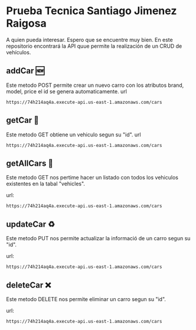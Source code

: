# Prueba Tecnica Santiago Jimenez Raigosa

A quien pueda interesar.
Espero que se encuentre muy bien. En este repositorio encontrará la API quue permite la realización de un CRUD de vehículos.

## addCar 🆕

Este metodo POST permite crear un nuevo carro con los atributos brand, model, price el id se genera automaticamente.
url
```
https://74h214aq4a.execute-api.us-east-1.amazonaws.com/cars
```

## getCar 📄

Este metodo GET obtiene un vehiculo segun su "id".
url
```
https://74h214aq4a.execute-api.us-east-1.amazonaws.com/cars
```

## getAllCars 📃

Este metodo GET nos pertime hacer un listado con todos los vehiculos existentes en la tabal "vehicles".

url:
```
https://74h214aq4a.execute-api.us-east-1.amazonaws.com/cars
```

## updateCar ♻

Este metodo PUT nos permite actualizar la informació de un carro segun su "id".

url:
```
https://74h214aq4a.execute-api.us-east-1.amazonaws.com/cars
```

## deleteCar ❌

Este metodo DELETE nos permite eliminar un carro segun su "id".

url:
```
https://74h214aq4a.execute-api.us-east-1.amazonaws.com/cars
```

